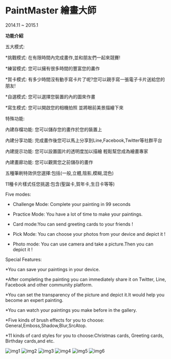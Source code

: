 # PaintMaster 繪畫大師

2014.11 ~ 2015.1

 ****功能介紹****     
        
五大模式:  

*挑戰模式: 在有限時間內完成畫作,並和朋友們一起來競賽!

*練習模式: 您可以擁有很多時間的豐富您的畵作

*賀卡模式: 有多少時間沒有動手寫卡片了呢?您可以親手寫一張電子卡片送給您的朋友!

*自選模式: 您可以選擇您裝置的內的圖來作畫

*寫生模式: 您可以開啟您的相機拍照  並將眼前美景描繪下來



特殊功能:

內建存檔功能: 您可以儲存您的畫作於您的裝置上

內建分享功能: 完成畫作後您可以馬上分享到Line,Facebook,Twitter等社群平台

內建提示功能: 您可以設置圖片的透明度加以描繪 輕鬆幫您成為繪畫專家 

內建畫廊功能: 您可以觀賞您之前儲存的畫作

五種筆刷特效供您選擇:包括(一般,立體,陰影,模糊,混色) 

11種卡片樣式任您挑選:包含(聖誕卡,賀年卡,生日卡等等)

  Five modes:

* Challenge Mode: Complete your painting in 99 seconds 

* Practice Mode: You have a lot of time to make your paintings.

* Card mode:You can send greeting cards to your friends !

* Pick Mode: You can choose your photos from your device and depict it !

* Photo mode: You can use camera and take a picture.Then you can depict it !


Special Features:

*You can save your paintings in your device.

*After completing the painting you can immediately share it on Twitter, Line, Facebook and other community platform.

*You can set the transparency of the picture and depict it.It would help you become an expert painting.

*You can watch your paintings you make before in the gallery.

*Five kinds of brush effects for you to choose: General,Emboss,Shadow,Blur,SrcAtop.

*11 kinds of card styles for you to choose:Christmas cards, Greeting cards, Birthday cards,and etc.

![img1](https://github.com/lonelyship/PaintMaster/blob/master/demo_images/1419263644273.jpg)
![img2](https://github.com/lonelyship/PaintMaster/blob/master/demo_images/1419272175757.jpg)
![img3](https://github.com/lonelyship/PaintMaster/blob/master/demo_images/1419272559564.jpg)
![img4](https://github.com/lonelyship/PaintMaster/blob/master/demo_images/1419273814241.jpg)
![img5](https://github.com/lonelyship/PaintMaster/blob/master/demo_images/1419275438207.jpg)
![img6](https://github.com/lonelyship/PaintMaster/blob/master/demo_images/Screensho.png)
